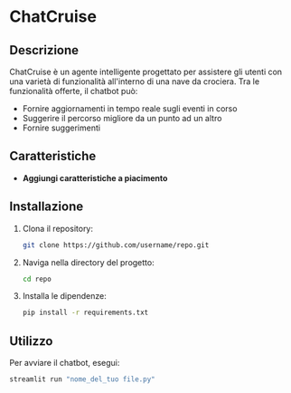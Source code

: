 # ChatCruise


## Descrizione

ChatCruise è un agente intelligente progettato per assistere gli utenti con una varietà di funzionalità all'interno di una nave da crociera. Tra le funzionalità offerte, il chatbot può:

- Fornire aggiornamenti in tempo reale sugli eventi in corso
- Suggerire il percorso migliore da un punto ad un altro
- Fornire suggerimenti
  
## Caratteristiche

- **Aggiungi caratteristiche a piacimento**

## Installazione

1. Clona il repository:
    ```sh
    git clone https://github.com/username/repo.git
    ```
2. Naviga nella directory del progetto:
    ```sh
    cd repo
    ```
3. Installa le dipendenze:
    ```sh
    pip install -r requirements.txt
    ```

## Utilizzo

Per avviare il chatbot, esegui:
```sh
streamlit run "nome_del_tuo file.py"
